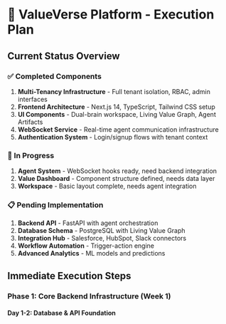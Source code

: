 # 🚀 ValueVerse Platform - Execution Plan

## Current Status Overview

### ✅ Completed Components
1. **Multi-Tenancy Infrastructure** - Full tenant isolation, RBAC, admin interfaces
2. **Frontend Architecture** - Next.js 14, TypeScript, Tailwind CSS setup
3. **UI Components** - Dual-brain workspace, Living Value Graph, Agent Artifacts
4. **WebSocket Service** - Real-time agent communication infrastructure
5. **Authentication System** - Login/signup flows with tenant context

### 🔄 In Progress
1. **Agent System** - WebSocket hooks ready, need backend integration
2. **Value Dashboard** - Component structure defined, needs data layer
3. **Workspace** - Basic layout complete, needs agent integration

### 📋 Pending Implementation
1. **Backend API** - FastAPI with agent orchestration
2. **Database Schema** - PostgreSQL with Living Value Graph
3. **Integration Hub** - Salesforce, HubSpot, Slack connectors
4. **Workflow Automation** - Trigger-action engine
5. **Advanced Analytics** - ML models and predictions

## Immediate Execution Steps

### Phase 1: Core Backend Infrastructure (Week 1)

#### Day 1-2: Database & API Foundation

